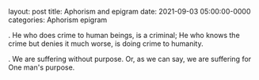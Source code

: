 layout: post
title: Aphorism and epigram
date: 2021-09-03 05:00:00-0000
categories: Aphorism epigram

. He who does crime to human beings, is a criminal; He who knows the crime but denies it much worse, is doing crime to humanity.

. We are suffering without purpose. Or, as we can say, we are suffering for One man's purpose. 
